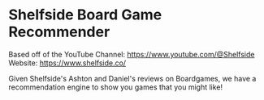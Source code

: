 # Shelfside Board Game Recommender

Based off of the YouTube Channel: https://www.youtube.com/@Shelfside
Website: https://www.shelfside.co/

Given Shelfside's Ashton and Daniel's reviews on Boardgames, we have a recommendation engine to show you games that you might like!
